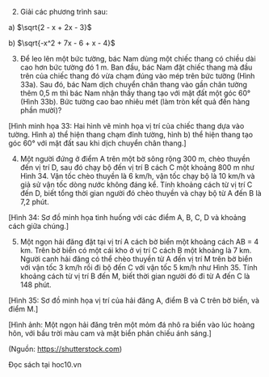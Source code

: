 2. Giải các phương trình sau:

a) $\sqrt{2 - x + 2x - 3}$

b) $\sqrt{-x^2 + 7x - 6 + x - 4}$

3. Để leo lên một bức tường, bác Nam dùng một chiếc thang có chiều dài cao hơn bức tường đó 1 m. Ban đầu, bác Nam đặt chiếc thang mà đầu trên của chiếc thang đó vừa chạm đúng vào mép trên bức tường (Hình 33a). Sau đó, bác Nam dịch chuyển chân thang vào gần chân tường thêm 0,5 m thì bác Nam nhận thấy thang tạo với mặt đất một góc 60° (Hình 33b). Bức tường cao bao nhiêu mét (làm tròn kết quả đến hàng phần mười)?

[Hình minh họa 33: Hai hình vẽ minh họa vị trí của chiếc thang dựa vào tường. Hình a) thể hiện thang chạm đỉnh tường, hình b) thể hiện thang tạo góc 60° với mặt đất sau khi dịch chuyển chân thang.]

4. Một người đứng ở điểm A trên một bờ sông rộng 300 m, chèo thuyền đến vị trí D, sau đó chạy bộ đến vị trí B cách C một khoảng 800 m như Hình 34. Vận tốc chèo thuyền là 6 km/h, vận tốc chạy bộ là 10 km/h và giả sử vận tốc dòng nước không đáng kể. Tính khoảng cách từ vị trí C đến D, biết tổng thời gian người đó chèo thuyền và chạy bộ từ A đến B là 7,2 phút.

[Hình 34: Sơ đồ minh họa tình huống với các điểm A, B, C, D và khoảng cách giữa chúng.]

5. Một ngọn hải đăng đặt tại vị trí A cách bờ biển một khoảng cách AB = 4 km. Trên bờ biển có một cái kho ở vị trí C cách B một khoảng là 7 km. Người canh hải đăng có thể chèo thuyền từ A đến vị trí M trên bờ biển với vận tốc 3 km/h rồi đi bộ đến C với vận tốc 5 km/h như Hình 35. Tính khoảng cách từ vị trí B đến M, biết thời gian người đó đi từ A đến C là 148 phút.

[Hình 35: Sơ đồ minh họa vị trí của hải đăng A, điểm B và C trên bờ biển, và điểm M.]

[Hình ảnh: Một ngọn hải đăng trên một mỏm đá nhô ra biển vào lúc hoàng hôn, với bầu trời màu cam và mặt biển phản chiếu ánh sáng.]

(Nguồn: https://shutterstock.com)

Đọc sách tại hoc10.vn
